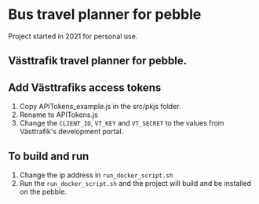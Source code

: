 # Bus travel planner for pebble
Project started in 2021 for personal use.

## Västtrafik travel planner for pebble.

## Add Västtrafiks access tokens
1. Copy APITokens_example.js in the src/pkjs folder.
2. Rename to APITokens.js
3. Change the `CLIENT_ID`, `VT_KEY` and `VT_SECRET` to the values from Västtrafik's development portal.

## To build and run
1. Change the ip address in `run_docker_script.sh`
2. Run the `run_docker_script.sh` and the project will build and be installed on the pebble.
